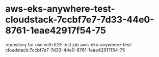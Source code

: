 # aws-eks-anywhere-test-cloudstack-7ccbf7e7-7d33-44e0-8761-1eae42917f54-75
repository for use with E2E test job aws-eks-anywhere-test-cloudstack:7ccbf7e7-7d33-44e0-8761-1eae42917f54-75
